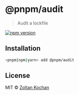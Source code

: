 # @pnpm/audit

> Audit a lockfile

[![npm version](https://img.shields.io/npm/v/@pnpm/audit.svg)](https://www.npmjs.com/package/@pnpm/audit)

## Installation

```sh
<pnpm|npm|yarn> add @pnpm/audit
```

## License

MIT © [Zoltan Kochan](https://www.kochan.io/)
